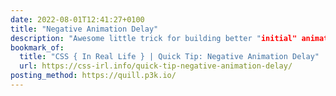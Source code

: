 ```yaml
---
date: 2022-08-01T12:41:27+0100
title: "Negative Animation Delay"
description: "Awesome little trick for building better "initial" animation states where multiple elements are staggered."
bookmark_of:
  title: "CSS { In Real Life } | Quick Tip: Negative Animation Delay"
  url: https://css-irl.info/quick-tip-negative-animation-delay/
posting_method: https://quill.p3k.io/
---
```


